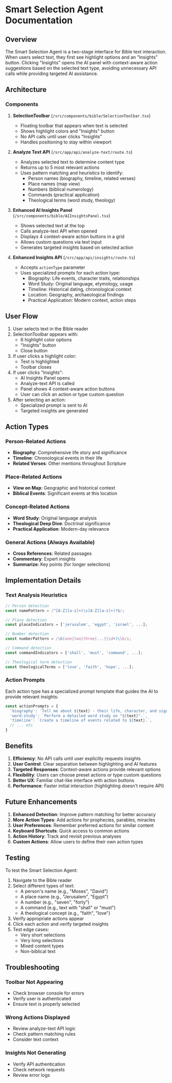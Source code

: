 # Smart Selection Agent Documentation

## Overview

The Smart Selection Agent is a two-stage interface for Bible text interaction. When users select text, they first see highlight options and an "Insights" button. Clicking "Insights" opens the AI panel with context-aware action suggestions based on the selected text type, avoiding unnecessary API calls while providing targeted AI assistance.

## Architecture

### Components

1. **SelectionToolbar** (`/src/components/bible/SelectionToolbar.tsx`)
   - Floating toolbar that appears when text is selected
   - Shows highlight colors and "Insights" button
   - No API calls until user clicks "Insights"
   - Handles positioning to stay within viewport

2. **Analyze Text API** (`/src/app/api/analyze-text/route.ts`)
   - Analyzes selected text to determine content type
   - Returns up to 5 most relevant actions
   - Uses pattern matching and heuristics to identify:
     - Person names (biography, timeline, related verses)
     - Place names (map view)
     - Numbers (biblical numerology)
     - Commands (practical application)
     - Theological terms (word study, theology)

3. **Enhanced AI Insights Panel** (`/src/components/bible/AIInsightsPanel.tsx`)
   - Shows selected text at the top
   - Calls analyze-text API when opened
   - Displays 4 context-aware action buttons in a grid
   - Allows custom questions via text input
   - Generates targeted insights based on selected action

4. **Enhanced Insights API** (`/src/app/api/insights/route.ts`)
   - Accepts `actionType` parameter
   - Uses specialized prompts for each action type:
     - Biography: Life events, character traits, relationships
     - Word Study: Original language, etymology, usage
     - Timeline: Historical dating, chronological context
     - Location: Geography, archaeological findings
     - Practical Application: Modern context, action steps

## User Flow

1. User selects text in the Bible reader
2. SelectionToolbar appears with:
   - 6 highlight color options
   - "Insights" button
   - Close button
3. If user clicks a highlight color:
   - Text is highlighted
   - Toolbar closes
4. If user clicks "Insights":
   - AI Insights Panel opens
   - Analyze-text API is called
   - Panel shows 4 context-aware action buttons
   - User can click an action or type custom question
5. After selecting an action:
   - Specialized prompt is sent to AI
   - Targeted insights are generated

## Action Types

### Person-Related Actions
- **Biography**: Comprehensive life story and significance
- **Timeline**: Chronological events in their life
- **Related Verses**: Other mentions throughout Scripture

### Place-Related Actions
- **View on Map**: Geographic and historical context
- **Biblical Events**: Significant events at this location

### Concept-Related Actions
- **Word Study**: Original language analysis
- **Theological Deep Dive**: Doctrinal significance
- **Practical Application**: Modern-day relevance

### General Actions (Always Available)
- **Cross References**: Related passages
- **Commentary**: Expert insights
- **Summarize**: Key points (for longer selections)

## Implementation Details

### Text Analysis Heuristics

```typescript
// Person detection
const namePattern = /^[A-Z][a-z]+(\s[A-Z][a-z]+)?$/;

// Place detection
const placeIndicators = ['jerusalem', 'egypt', 'israel', ...];

// Number detection
const numberPattern = /\b(one|two|three|...|\\d+)\\b/i;

// Command detection
const commandIndicators = ['shall', 'must', 'command', ...];

// Theological term detection
const theologicalTerms = ['love', 'faith', 'hope', ...];
```

### Action Prompts

Each action type has a specialized prompt template that guides the AI to provide relevant insights:

```typescript
const actionPrompts = {
  'biography': `Tell me about ${text} - their life, character, and significance in the Bible.`,
  'word-study': `Perform a detailed word study on "${text}".`,
  'timeline': `Create a timeline of events related to ${text}.`,
  // ... etc
}
```

## Benefits

1. **Efficiency**: No API calls until user explicitly requests insights
2. **User Control**: Clear separation between highlighting and AI features
3. **Targeted Responses**: Context-aware actions provide relevant options
4. **Flexibility**: Users can choose preset actions or type custom questions
5. **Better UX**: Familiar chat-like interface with action buttons
6. **Performance**: Faster initial interaction (highlighting doesn't require API)

## Future Enhancements

1. **Enhanced Detection**: Improve pattern matching for better accuracy
2. **More Action Types**: Add actions for prophecies, parables, miracles
3. **User Preferences**: Remember preferred actions for similar content
4. **Keyboard Shortcuts**: Quick access to common actions
5. **Action History**: Track and revisit previous analyses
6. **Custom Actions**: Allow users to define their own action types

## Testing

To test the Smart Selection Agent:

1. Navigate to the Bible reader
2. Select different types of text:
   - A person's name (e.g., "Moses", "David")
   - A place name (e.g., "Jerusalem", "Egypt")
   - A number (e.g., "seven", "forty")
   - A command (e.g., text with "shall" or "must")
   - A theological concept (e.g., "faith", "love")
3. Verify appropriate actions appear
4. Click each action and verify targeted insights
5. Test edge cases:
   - Very short selections
   - Very long selections
   - Mixed content types
   - Non-biblical text

## Troubleshooting

### Toolbar Not Appearing
- Check browser console for errors
- Verify user is authenticated
- Ensure text is properly selected

### Wrong Actions Displayed
- Review analyze-text API logic
- Check pattern matching rules
- Consider text context

### Insights Not Generating
- Verify API authentication
- Check network requests
- Review error logs
